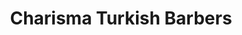 ---
title: "Charisma Turkish Barbers"
url: /carrickfergus/charisma-turkish-barbers/
shop: Friseur
---